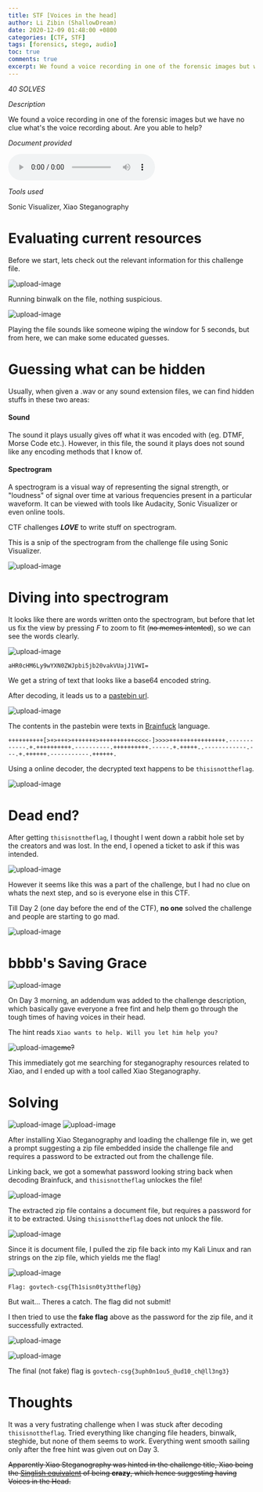 ```yaml
---
title: STF [Voices in the head]
author: Li Zibin (ShallowDream)
date: 2020-12-09 01:48:00 +0800
categories: [CTF, STF]
tags: [forensics, stego, audio]
toc: true
comments: true
excerpt: We found a voice recording in one of the forensic images but we have no clue what's the voice recording about. Are you able to help?
---
```


*40 SOLVES*

*Description*

We found a voice recording in one of the forensic images but we have no clue what's the voice recording about. Are you able to help?

*Document provided*

![forensics-challenge-2.wav](https://github.com/TeamCookieZ/Stack-the-Flag/raw/main/Forensics/Voices%20in%20the%20head/forensics-challenge-2.wav)

*Tools used*

Sonic Visualizer, Xiao Steganography

<!--more-->

# Evaluating current resources

Before we start, lets check out the relevant information for this challenge file. 

![upload-image](/assets/img/blog/STF-Voices-In-The-Head/1.png)

Running binwalk on the file, nothing suspicious.

![upload-image](/assets/img/blog/STF-Voices-In-The-Head/2.png)

Playing the file sounds like someone wiping the window for 5 seconds, but from here, we can make some educated guesses.


# Guessing what can be hidden

Usually, when given a .wav or any sound extension files, we can find hidden stuffs in these two areas:

#### Sound
The sound it plays usually gives off what it was encoded with (eg. DTMF, Morse Code etc.). However, in this file, the sound it plays does not sound like any encoding methods that I know of.

#### Spectrogram
A spectrogram is a visual way of representing the signal strength, or "loudness" of signal over time at various frequencies present in a particular waveform. It can be viewed with tools like Audacity, Sonic Visualizer or even online tools.

CTF challenges ***LOVE*** to write stuff on spectrogram.

This is a snip of the spectrogram from the challenge file using Sonic Visualizer.

![upload-image](/assets/img/blog/STF-Voices-In-The-Head/3.png)


# Diving into spectrogram

It looks like there are words written onto the spectrogram, but before that let us fix the view by pressing *F* to zoom to fit (~~no memes intented~~), so we can see the words clearly.

![upload-image](/assets/img/blog/STF-Voices-In-The-Head/4.png)

`aHR0cHM6Ly9wYXN0ZWJpbi5jb20vakVUajJ1VWI=`

We get a string of text that looks like a base64 encoded string.

After decoding, it leads us to a [pastebin url](https://pastebin.com/jETj2uUb).

![upload-image](/assets/img/blog/STF-Voices-In-The-Head/5.png)

The contents in the pastebin were texts in [Brainfuck](https://en.wikipedia.org/wiki/Brainfuck#:~:text=Brainfuck%20is%20an%20esoteric%20programming,to%20challenge%20and%20amuse%20programmers.) language.

`++++++++++[>+>+++>+++++++>++++++++++<<<<-]>>>>++++++++++++++++.------------.+.++++++++++.----------.++++++++++.-----.+.+++++..------------.---.+.++++++.-----------.++++++.`

Using a online decoder, the decrypted text happens to be `thisisnottheflag`.

![upload-image](/assets/img/blog/STF-Voices-In-The-Head/6.png)

# Dead end?

After getting `thisisnottheflag`, I thought I went down a rabbit hole set by the creators and was lost. In the end, I opened a ticket to ask if this was intended.

![upload-image](/assets/img/blog/STF-Voices-In-The-Head/7.png)

However it seems like this was a part of the challenge, but I had no clue on whats the next step, and so is everyone else in this CTF.

Till Day 2 (one day before the end of the CTF), **no one** solved the challenge and people are starting to go mad.

![upload-image](/assets/img/blog/STF-Voices-In-The-Head/8.png)

# bbbb's Saving Grace

![upload-image](/assets/img/blog/STF-Voices-In-The-Head/9.png)

On Day 3 morning, an addendum was added to the challenge description, which basically gave everyone a free fint and help them go through the tough times of having voices in their head.

The hint reads
`Xiao wants to help. Will you let him help you?`

![upload-image](/assets/img/blog/STF-Voices-In-The-Head/10.png)~~me?~~


This immediately got me searching for steganography resources related to Xiao, and I ended up with a tool called Xiao Steganography.

# Solving

![upload-image](/assets/img/blog/STF-Voices-In-The-Head/11.png)
![upload-image](/assets/img/blog/STF-Voices-In-The-Head/12.png)

After installing Xiao Steganography and loading the challenge file in, we get a prompt suggesting a zip file embedded inside the challenge file and requires a password to be extracted out from the challenge file.

Linking back, we got a somewhat password looking string back when decoding Brainfuck, and `thisisnottheflag` unlockes the file!

![upload-image](/assets/img/blog/STF-Voices-In-The-Head/13.png)

The extracted zip file contains a document file, but requires a password for it to be extracted. Using `thisisnottheflag` does not unlock the file.

![upload-image](/assets/img/blog/STF-Voices-In-The-Head/14.png)

Since it is document file, I pulled the zip file back into my Kali Linux and ran strings on the zip file, which yields me the flag!

![upload-image](/assets/img/blog/STF-Voices-In-The-Head/15.png)

`Flag: govtech-csg{Th1sisn0ty3tthefl@g}`

But wait... Theres a catch. The flag did not submit!

I then tried to use the **fake flag** above as the password for the zip file, and it successfully extracted.

![upload-image](/assets/img/blog/STF-Voices-In-The-Head/16.png)

![upload-image](/assets/img/blog/STF-Voices-In-The-Head/17.png)

The final (not fake) flag is `govtech-csg{3uph0n1ou5_@ud10_ch@ll3ng3}`

# Thoughts

It was a very fustrating challenge when I was stuck after decoding `thisisnottheflag`. Tried everything like changing file headers, binwalk, steghide, but none of them seems to work. Everything went smooth sailing only after the free hint was given out on Day 3.


~~Apparently Xiao Steganography was hinted in the challenge title, Xiao being the [Singlish equivalent](http://www.singlish.net/siao/) of being **crazy**, which hence suggesting having Voices in the Head.~~